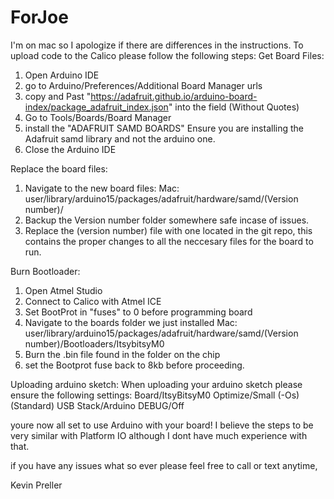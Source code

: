 # ForJoe

I'm on mac so I apologize if there are differences in the instructions. 
To upload code to the Calico please follow the following steps:
Get Board Files:
1) Open Arduino IDE
2) go to Arduino/Preferences/Additional Board Manager urls
3) copy and Past "https://adafruit.github.io/arduino-board-index/package_adafruit_index.json" into the field (Without Quotes)
4) Go to Tools/Boards/Board Manager
5) install the "ADAFRUIT SAMD BOARDS" Ensure you are installing the Adafruit samd library and not the arduino one. 
6) Close the Arduino IDE

Replace the board files:
1) Navigate to the new board files:
Mac: user/library/arduino15/packages/adafruit/hardware/samd/(Version number)/
3) Backup the Version number folder somewhere safe incase of issues. 
2) Replace the (version number) file with one located in the git repo, this contains the proper changes to all the neccesary files for the board to run.

Burn Bootloader:
1) Open Atmel Studio
2) Connect to Calico with Atmel ICE
3) Set BootProt in "fuses" to 0 before programming board
4) Navigate to the boards folder we just installed 
Mac: user/library/arduino15/packages/adafruit/hardware/samd/(Version number)/Bootloaders/ItsybitsyM0
5) Burn the .bin file found in the folder on the chip
6) set the Bootprot fuse back to 8kb before proceeding. 

Uploading arduino sketch:
When uploading your arduino sketch please ensure the following settings:
Board/ItsyBitsyM0
Optimize/Small (-Os) (Standard)
USB Stack/Arduino
DEBUG/Off

youre now all set to use Arduino with your board!
I believe the steps to be very similar with Platform IO although I dont have much experience with that.

if you have any issues what so ever please feel free to call or text anytime,

Kevin Preller




